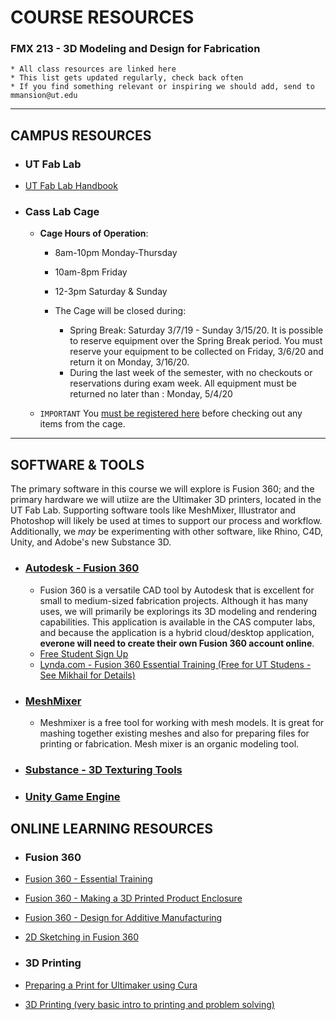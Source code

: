 # COURSE RESOURCES 

### FMX 213 - 3D Modeling and Design for Fabrication

```
* All class resources are linked here
* This list gets updated regularly, check back often
* If you find something relevant or inspiring we should add, send to mmansion@ut.edu
```

---

## CAMPUS RESOURCES

* ### UT Fab Lab 
 * [UT Fab Lab Handbook](https://drive.google.com/open?id=0B1Zs29ohFpIgTGxIdDBjMElESlF1Q1lOTHlIaldiOUxqWjVr)

* ### Cass Lab Cage

  * **Cage Hours of Operation**:
    * 8am-10pm Monday-Thursday
    * 10am-8pm Friday
    * 12-3pm Saturday & Sunday

    * The Cage will be closed during:
      - Spring Break: Saturday 3/7/19 - Sunday 3/15/20. 
        It is possible to reserve equipment over the Spring Break period. 
        You must reserve your equipment to be collected on Friday, 3/6/20 and return it on Monday, 3/16/20. 
      - During the last week of the semester, with no checkouts or reservations during exam week. 
        All equipment must be returned no later than : Monday, 5/4/20

  * `IMPORTANT` You [must be registered here](https://docs.google.com/forms/d/e/1FAIpQLSfCaOgnGl64iKd4QC2o_JnODB6UMUoE0fcGozTgkR7yCFyRjA/viewform) before checking out any items from the cage. 

---

## SOFTWARE & TOOLS

The primary software in this course we will explore is Fusion 360; and the primary hardware we will utiize are the Ultimaker 3D printers, located in the UT Fab Lab. Supporting software tools like MeshMixer, Illustrator and Photoshop will likely be used at times to support our process and workflow. Additionally, we *may* be experimenting with other software, like Rhino, C4D, Unity, and Adobe's new Substance 3D.

* ### [Autodesk - Fusion 360](https://www.autodesk.com/products/fusion-360/overview)
  * Fusion 360 is a versatile CAD tool by Autodesk that is excellent for small to medium-sized fabrication projects. Although it has many uses, we will primarily be explorings its 3D modeling and rendering capabilities. This application is available in the CAS computer labs, and because the application is a hybrid cloud/desktop application, **everone will need to create their own Fusion 360 account online**.
  * [Free Student Sign Up](https://www.autodesk.com/products/fusion-360/students-teachers-educators)
  * [Lynda.com - Fusion 360 Essential Training (Free for UT Studens - See Mikhail for Details)](https://www.lynda.com/Fusion-360-tutorials/Fusion-360-Essential-Training-REVISION/5034167-2.html?srchtrk=index%3a1%0alinktypeid%3a2%0aq%3afusion+360%0apage%3a1%0as%3arelevance%0asa%3atrue%0aproducttypeid%3a2)

* ### [MeshMixer](http://www.meshmixer.com/)
  * Meshmixer is a free tool for working with mesh models. It is great for mashing together existing meshes and also for preparing files for printing or fabrication. Mesh mixer is an organic modeling tool. 

* ### [Substance - 3D Texturing Tools](https://www.substance3d.com/)
* ### [Unity Game Engine](https://unity3d.com/)


## ONLINE LEARNING RESOURCES

* ### Fusion 360 
 * [Fusion 360 - Essential Training](https://www.lynda.com/Fusion-360-tutorials/Fusion-360-Essential-Training-REVISION/5034167-2.html) 
 * [Fusion 360 - Making a 3D Printed Product Enclosure](https://www.lynda.com/Fusion-360-tutorials/Fusion-360-3D-Printed-Product-Enclosure/642471-2.html)
 * [Fusion 360 - Design for Additive Manufacturing](https://www.lynda.com/Fusion-360-tutorials/Design-Additive-Manufacturing-FDM/609006-2.html)
 * [2D Sketching in Fusion 360](https://www.udemy.com/course/10-ten-2d-drawings-to-master-2d-sketching-in-fusion-360-d/)

* ### 3D Printing
 *  [Preparing a Print for Ultimaker using Cura](https://ultimaker.com/en/resources/23119-preparing-a-print-with-ultimaker-cura)
 * [3D Printing (very basic intro to printing and problem solving)](https://www.lynda.com/SharedPlaylist/5cb00a30aa4e468e8fb2e7e8a6bbdd8e)
